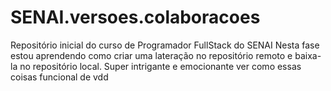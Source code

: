 # SENAI.versoes.colaboracoes
Repositório inicial do curso de Programador FullStack do SENAI
Nesta fase estou aprendendo como criar uma lateração no repositório remoto e baixa-la no repositório local. Super intrigante e emocionante ver como essas coisas funcional de vdd
